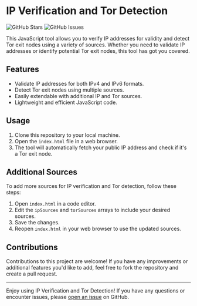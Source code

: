 # IP Verification and Tor Detection

![GitHub Stars](https://img.shields.io/github/stars/dehlirious/AdBlocker-Detector)
![GitHub Issues](https://img.shields.io/github/issues/dehlirious/AdBlocker-Detector)

This JavaScript tool allows you to verify IP addresses for validity and detect Tor exit nodes using a variety of sources. Whether you need to validate IP addresses or identify potential Tor exit nodes, this tool has got you covered.

## Features

- Validate IP addresses for both IPv4 and IPv6 formats.
- Detect Tor exit nodes using multiple sources.
- Easily extendable with additional IP and Tor sources.
- Lightweight and efficient JavaScript code.

## Usage

1. Clone this repository to your local machine.
2. Open the `index.html` file in a web browser.
3. The tool will automatically fetch your public IP address and check if it's a Tor exit node.

## Additional Sources

To add more sources for IP verification and Tor detection, follow these steps:

1. Open `index.html` in a code editor.
2. Edit the `ipSources` and `torSources` arrays to include your desired sources.
3. Save the changes.
4. Reopen `index.html` in your web browser to use the updated sources.

## Contributions

Contributions to this project are welcome! If you have any improvements or additional features you'd like to add, feel free to fork the repository and create a pull request.

---

Enjoy using IP Verification and Tor Detection! If you have any questions or encounter issues, please [open an issue](https://github.com/dehlirious/tor-detector/issues) on GitHub.
